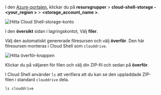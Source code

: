 I den [Azure-portalen](https://portal.azure.com), klickar du på **resursgrupper** > **cloud-shell-storage -\<your_region >**  >   **\<storage_account_name >**.

![Hitta Cloud Shell-storage-konto](../articles/app-service/media/app-service-deploy-zip/upload-choose-storage-account.png)

I den **översikt** sidan i lagringskontot, Välj **filer**.

Välj den automatiskt genererade filresursen och välj **överför**. Den här filresursen monteras i Cloud Shell som `clouddrive`.

![Hitta överför-knappen](../articles/app-service/media/app-service-deploy-zip/upload-select-button.png)

Klickar du på väljaren för filen och välj din ZIP-fil och sedan på **överför**. 

I Cloud Shell använder `ls` att verifiera att du kan se den uppladdade ZIP-filen i standard `clouddrive` dela.

```azurecli-interactive
ls clouddrive
```
